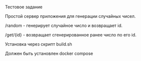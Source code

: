 Тестовое задание

Простой сервер приложения для генерации случайных чисел. 


/random - генерирует случайное число и возвращает id.

/get/{id} - возвращает сгенерированное ранее число по его id. 



Установка через скрипт build.sh 

Должен быть установлен docker compose 
